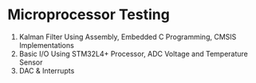 # Microprocessor Testing

1. Kalman Filter Using Assembly, Embedded C Programming, CMSIS Implementations
2. Basic I/O Using STM32L4+ Processor, ADC Voltage and Temperature Sensor 
3. DAC & Interrupts 

